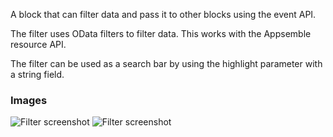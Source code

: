 A block that can filter data and pass it to other blocks using the event API.

The filter uses OData filters to filter data. This works with the Appsemble resource API.

The filter can be used as a search bar by using the highlight parameter with a string field.

### Images

![Filter screenshot](https://gitlab.com/appsemble/appsemble/-/raw/0.28.9/config/assets/filter.png)
![Filter screenshot](https://gitlab.com/appsemble/appsemble/-/raw/0.28.9/config/assets/filter-search-bar.png)
